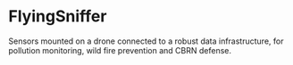 # FlyingSniffer
Sensors mounted on a drone connected to a robust data infrastructure, for pollution monitoring, wild fire prevention and CBRN defense.
